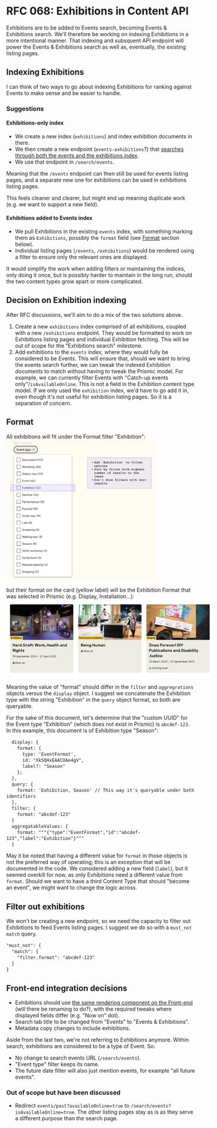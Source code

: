 # RFC 068: Exhibitions in Content API
Exhibitions are to be added to Events search, becoming Events & Exhibitions search. We'll therefore be working on indexing Exhibitions in a more intentional manner. 
That indexing and subsquent API endpoint will power the Events & Exhibitions search as well as, eventually, the existing listing pages.

## Indexing Exhibitions
I can think of two ways to go about indexing Exhibitions for ranking against Events to make sense and be easier to handle.

### Suggestions
#### Exhibitions-only index
- We create a new index (`exhibitions`) and index exhibition documents in there.
- We then create a new endpoint (`events-exhibitions`?) that [searches through both the events and the exhibitions index](https://www.elastic.co/guide/en/elasticsearch/reference/current/search-multiple-indices.html).
- We use that endpoint in `/search/events`.

Meaning that the `/events` endpoint can then still be used for events listing pages, and a separate new one for exhibitions can be used in exhibitions listing pages.

This feels cleaner and clearer, but might end up meaning duplicate work (e.g. we want to support a new field). 

#### Exhibitions added to Events index
- We pull Exhibitions in the existing `events` index, with something marking them as `Exhibitions`, possibly the `format` field (see [Format](#format) section below).
- Individual listing pages (`/events`, `/exhibitions`) would be rendered using a filter to ensure only the relevant ones are displayed.

It would simplify the work when adding filters or maintaining the indices, only doing it once, but is possibly harder to maintain in the long run, should the two content types grow apart or more complicated.

## Decision on Exhibition indexing
After RFC discussions, we'll aim to do a mix of the two solutions above. 
1. Create a new `exhibitions` index comprised of all exhibitions, coupled with a new `/exhibitions` endpoint. They would be formatted to work on Exhibitions listing pages and individual Exhibition fetching. This will be out of scope for the "Exhibitions search" milestone.
2. Add exhibitions to the `events` index, where they would fully be considered to be Events. This will ensure that, should we want to bring the events search further, we can tweak the indexed Exhibition documents to match without having to tweak the Prismic model. 
  For example, we can currently filter Events with "Catch-up events only"/`isAvailableOnline`. This is not a field in the Exhibition content type model. If we only used the `exhibition` index, we'd have to go add it in, even though it's not useful for exhibition listing pages. So it is a separation of concern.


## Format
All exhibitions will fit under the Format filter "Exhibition":
<img src="./event-type-filter.png" alt="Event type filter" style="max-width: 400px;" />

but their format on the card (yellow label) will be the Exhibition Format that was selected in Prismic (e.g. Display, Installation...):
<img src="./exhibition-card.png" alt="Exhibition cards" style="max-width: 550px;" />

Meaning the value of "format" should differ in the `filter` and `aggregrations` objects versus the `display` object. I suggest we concatenate the Exhibition type with the string "Exhibition" in the `query` object format, so both are queryable. 

For the sake of this document, let's determine that the "custom UUID" for the Event type "Exhibition" (which does not exist in Prismic) is `abcdef-123`. 
In this example, this document is of Exhibition type "Season":
```
  display: {
    format: {
      type: 'EventFormat',
      id: "Xk5QHxEAACUAe4gV",
      label?: "Season"
    };
  },
  query: {
    format: 'Exhibition, Season' // This way it's queryable under both identifiers
  },
  filter: {
    format: "abcdef-123"
  }
  aggregatableValues: {
    format: """{"type":"EventFormat","id":"abcdef-123","label":"Exhibition"}"""
  }
```

May it be noted that having a different value for `format` in those objects is not the preferred way of operating; this is an exception that will be documented in the code. We considered adding a new field (`label`), but it seemed overkill for now, as only Exhibitions need a different value from `format`.
Should we want to have a third Content Type that should "become an event", we might want to change the logic across.

## Filter out exhibitions
We won't be creating a new endpoint, so we need the capacity to filter out Exhibitions to feed Events listing pages. I suggest we do so with a `must_not` `match` query.

```
"must_not": {
  "match": { 
    "filter.format": "abcdef-123"
  }
}
```


## Front-end integration decisions
- Exhibitions should use [the same rendering component on the Front-end](https://github.com/wellcomecollection/wellcomecollection.org/blob/main/content/webapp/components/EventsSearchResults/index.tsx) (will there be renaming to do?), with the required tweaks where displayed fields differ (e.g. "Now on" dot).
- Search tab title to be changed from "Events" to "Events & Exhibitions".
- Metadata copy changes to include exhibitions.

Aside from the last two, we're not referring to Exhibitions anymore. Within search, exhibitions are considered to be a type of Event. So:
- No change to search events URL (`/search/events`).
- "Event type" filter keeps its name.
- The future date filter will also just mention events, for example "all future events".


### Out of scope but have been discussed
- Redirect `events/past?availableOnline=true` to `/search/events?isAvailableOnline=true`. The other listing pages stay as is as they serve a different purpose than the search page.